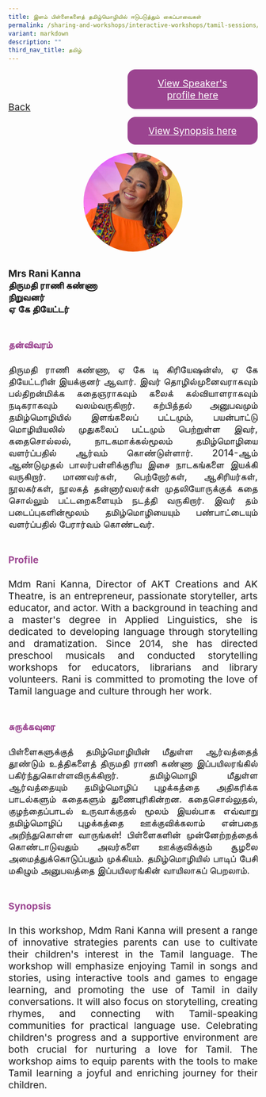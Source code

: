 ```yaml
---
title: இளம் பிள்ளைகளைத் தமிழ்மொழியில் ஈடுபடுத்தும் கைப்பாவைகள்
permalink: /sharing-and-workshops/interactive-workshops/tamil-sessions/tl6/
variant: markdown
description: ""
third_nav_title: தமிழ்
---
```

<style>
.entry-title{
  font-size: 2.25rem;
  font-weight: 700;
  margin-bottom: 2rem;
  text-align: center;
}
.entry-content p{
  text-align: justify;
}

.entry-title.supported-by{
  margin-bottom: 0;
  margin-top: 3rem;
}

.entry-content .buttons-container{
  align-items: center;
  column-gap: 1rem;
  display: flex;
  flex-wrap: wrap;
  justify-content: center;
}
.entry-content .buttons-container .btn-link{
  background-color: #7431e8;
  border-radius: 0.4rem;
  color: #fff;
  font-size: 1.5rem;
  margin-bottom: 1rem;
  padding: 15px 20px;
  text-align: center;
  text-decoration: none;
  width: 15rem;
}
.entry-content .buttons-container .btn-link:hover{
  background-color: lightgrey;
}

.entry-content.sharing-sessions{
  align-items: center;
  display: flex;
  flex-direction: column;
  row-gap: 1.5rem;
}
.entry-content.sharing-sessions .session-item{
  align-items: flex-start;
  background-color:#d84178;
  border-radius: 0.5rem;
  color: #ffffff;
  row-gap: 2rem;
  display: flex;
  font-size: 1.1rem;
  flex-direction: column;
  line-height: 1.2;
  justify-content: space-between;
  margin-bottom: 2rem;
  padding: 1rem;
  width: 100%;
}
.entry-content.sharing-sessions .session-item .lower-wrapper{
  display: flex;
  flex-direction: column;
  row-gap: 2rem;
  width: 100%;
}
.entry-content.sharing-sessions .session-item .session-link{
  border: 2px solid lightgrey;
  border-radius: 0.5rem;
  padding: 1rem;
  text-align: center;
}
.entry-content.sharing-sessions .session-item .session-link a{
  color: #ffffff;
}

.entry-content.sharing-sessions.malay-sessions .session-item{
  background-color: #a3c864;
}

.entry-content.sharing-sessions.tamil-sessions .session-item,
.entry-content.sharing-sessions.preschools-exhibitors .session-item{
  background-color: #9b4490;
}

.entry-content.sharing-sessions.english-sessions .session-item{
  background-color: #fa0;
}

.entry-content.sharing-sessions.primary-secondary-exhibitors .session-item{
  background-color: #a3c864;
}

.entry-content.sharing-sessions .session-item .session-link:hover{
  background-color: lightgrey;
}

.entry-content.sharing-session-item{
  font-size: 1.2rem;
}
.entry-content.sharing-session-item .sharing-sessions-nav{
  align-items: center;
  column-gap: 1rem;
  display: flex;
  flex-wrap: wrap;
  justify-content: space-between;
  padding-bottom: 1rem;
}
.entry-content.sharing-session-item .sharing-sessions-nav .inner-nav-wrapper{
  column-gap: 1rem;
  display: flex;
  flex: 2;
  flex-wrap: wrap;
  justify-content: flex-end;
  row-gap: 1rem;
}
.entry-content.sharing-session-item .sharing-sessions-nav .inner-nav-wrapper .nav-btn{
  background-color: #d84178;
  border-radius: 1rem;
  color: #fff;
  padding: 1rem 2rem;
  text-align: center;
  width: 100%;
}
.entry-content.sharing-session-item.malay-session .sharing-sessions-nav .inner-nav-wrapper .nav-btn{
  background-color: #a3c864;
}
.entry-content.sharing-session-item.tamil-session .sharing-sessions-nav .inner-nav-wrapper .nav-btn{
  background-color: #9b4490;
}
.entry-content.sharing-session-item.english-session .sharing-sessions-nav .inner-nav-wrapper .nav-btn{
  background-color: #fa0;
}
.entry-content.sharing-session-item .sharing-sessions-nav .inner-nav-wrapper .nav-btn:hover{
  background-color: lightgrey;
}
.entry-content.sharing-session-item .profile-photo-container{
  align-items: center;
  column-gap: 1rem;
  display: flex;
  flex-wrap: wrap;
  justify-content: space-between;
  row-gap: 1rem;
}
.entry-content.sharing-session-item .profile-photo{
  align-items: center;
  column-gap: 2rem;
  display: flex;
  flex-wrap: wrap;
  justify-content: center;
  row-gap: 2rem;
  margin-bottom: 2rem;
}
.entry-content.sharing-session-item .profile-photo img{
  border-radius: 100px;
  width: 200px;
}
.entry-content.sharing-session-item.awardee-item .profile-photo{
  width: 100%;
}
.entry-content.sharing-session-item .profile-name{
  font-weight: 700;
  margin-bottom: 3rem;
}
.entry-content.sharing-session-item h4{
  color: #d84178;
}
.entry-content.sharing-session-item.malay-session h4{
  color: #a3c864;
}
.entry-content.sharing-session-item.tamil-session h4{
  color: #9b4490;
}
.entry-content.sharing-session-item.english-session h4{
  color: #fa0;
}
.entry-content.sharing-session-item.awardee-item h3,
.entry-content.sharing-session-item.awardee-item h4{
  color: #4372d6;
}
.entry-content.sharing-session-item .section-wrapper{
  margin-bottom: 3rem;
}

.entry-content.awardees-container h4{
  font-weight: 700;
  margin-bottom: 3rem;
}
.entry-content.awardees-container a{
  text-decoration: none;
}
.entry-content.awardees-container .section-wrapper{
  margin-bottom: 10rem;
}
.entry-content.awardees-container .section-row{
  column-gap: 1rem;
  display: flex;
  flex-wrap: wrap;
  justify-content: space-around;
  row-gap: 1rem;
}
.entry-content.awardees-container .section-column{
  width: 30%;
}
.entry-content.awardees-container .awardee-wrapper{
  align-items: center;
  display: flex;
  flex-direction: column;
  justify-content: center;
  row-gap: 1rem;
}
.entry-content.awardees-container .awardee-wrapper .awardee-pic{
  width: 10rem;
}
.entry-content.awardees-container .awardee-wrapper .awardee-profile{
  color: #484848;
  text-align: center;
}
.entry-content.awardees-container .awardee-wrapper .name-english{
  font-size: 1.25rem;
  margin-bottom: 1rem;
}
.entry-content.awardees-container .awardee-wrapper .name-chinese{
  font-size: 1.25rem;
  margin-bottom: 1rem;
}

.entry-content .btntop{
  position: fixed;
  float: right;
  bottom: 20px;
  right: 80px;
  z-index: 99;
  boder: none;
  background-color: #3bb9ff;
  cursor: pointer;
  padding: 15px;
  boder-radius: 4px;
  color: #fff;
  font-weight: 600;
}

.coming-soon{
  color: #7431e8;
  font-size: 2rem;
  font-weight: 700;
  margin-top: 3rem;
  text-align: center;
}

@media all and (min-width: 40rem ){
  .entry-content.sharing-sessions{
    align-items: flex-start;
    display: flex;
    flex-direction: column;
    row-gap: 1.5rem;
  }

  
  .entry-content.sharing-sessions .session-item .lower-wrapper{
    align-items: center;
    flex-direction: row;
    justify-content: space-between;
  }

  .entry-content.sharing-session-item .sharing-sessions-nav .inner-nav-wrapper .nav-btn{
    width: 45%;
  }
}
</style>

<div class="entry-content sharing-session-item tamil-session">
<div class="sharing-sessions-nav">
<a href="/sharing-and-workshops/interactive-workshops/tamil-sessions/">Back</a>
<div class="inner-nav-wrapper">
<a class="nav-btn" href="#C1">View Speaker's profile here</a>
<a class="nav-btn" href="#C2">View Synopsis here</a>
</div>
</div>

<div class="profile-photo">
<img alt="Rani Kanna" src="/images/Interactive_workshops/rani-kanna.jpg">
</div>

<div class="profile-name">
Mrs Rani Kanna<br>
திருமதி ராணி கண்ணா<br>
நிறுவனர்<br>
ஏ கே தியேட்டர்
</div>

<div class="section-wrapper">
<h4 id="C1">தன்விவரம்</h4>
<p>
திருமதி ராணி கண்ணா, ஏ கே டி கிரியேஷன்ஸ், ஏ கே தியேட்டரின் இயக்குனர் ஆவார். இவர் தொழில்முனைவராகவும் பல்திறன்மிக்க கதைஞராகவும் கலைக் கல்வியாளராகவும் நடிகராகவும் வலம்வருகிறார். கற்பித்தல் அனுபவமும் தமிழ்மொழியில் இளங்கலைப் பட்டமும், பயன்பாட்டு மொழியியலில் முதுகலைப் பட்டமும் பெற்றுள்ள இவர், கதைசொல்லல், நாடகமாக்கல்மூலம் தமிழ்மொழியை வளர்ப்பதில் ஆர்வம் கொண்டுள்ளார். 2014-ஆம் ஆண்டுமுதல் பாலர்பள்ளிக்குரிய இசை நாடகங்களை இயக்கி வருகிறார். மாணவர்கள், பெற்றோர்கள், ஆசிரியர்கள், நூலகர்கள், நூலகத் தன்னார்வலர்கள் முதலியோருக்குக் கதை சொல்லும் பட்டறைகளையும் நடத்தி வருகிறார். இவர் தம் படைப்புகளின்மூலம் தமிழ்மொழியையும் பண்பாட்டையும் வளர்ப்பதில் பேரார்வம் கொண்டவர். 
</p>
</div>

<div class="section-wrapper">
<h4>Profile</h4>
<p>
Mdm Rani Kanna, Director of AKT Creations and AK Theatre, is an entrepreneur, passionate storyteller, arts educator, and actor. With a background in teaching and a master's degree in Applied Linguistics, she is dedicated to developing language through storytelling and dramatization. Since 2014, she has directed preschool musicals and conducted storytelling workshops for educators, librarians and library volunteers. Rani is committed to promoting the love of Tamil language and culture through her work.
</p>
</div>

<div class="section-wrapper">
<h4 id="C2">சுருக்கவுரை</h4> 
<p>
பிள்ளைகளுக்குத் தமிழ்மொழியின் மீதுள்ள ஆர்வத்தைத் தூண்டும் உத்திகளைத் திருமதி ராணி கண்ணா இப்பயிலரங்கில் பகிர்ந்துகொள்ளவிருக்கிறார். தமிழ்மொழி மீதுள்ள ஆர்வத்தையும் தமிழ்மொழிப் புழக்கத்தை அதிகரிக்க பாடல்களும் கதைகளும் துணைபுரிகின்றன. கதைசொல்லுதல், குழந்தைப்பாடல் உருவாக்குதல் மூலம் இயல்பாக எவ்வாறு தமிழ்மொழிப் புழக்கத்தை ஊக்குவிக்கலாம் என்பதை அறிந்துகொள்ள வாருங்கள்! பிள்ளைகளின் முன்னேற்றத்தைக் கொண்டாடுவதும் அவர்களை ஊக்குவிக்கும் சூழலை அமைத்துக்கொடுப்பதும் முக்கியம். தமிழ்மொழியில் பாடிப் பேசி மகிழும் அனுபவத்தை இப்பயிலரங்கின் வாயிலாகப் பெறலாம். 
</p>
</div>

<div class="section-wrapper">
<h4>Synopsis</h4> 
<p>
In this workshop, Mdm Rani Kanna will present a range of innovative strategies  parents can use to cultivate their children's interest in the Tamil language. The workshop will emphasize enjoying Tamil in songs and stories, using interactive tools and games to engage learning, and promoting the use of Tamil in daily conversations. It will also focus on storytelling, creating rhymes, and connecting with Tamil-speaking communities for practical language use. Celebrating  children's progress and a supportive environment are both crucial for nurturing a love for Tamil. The workshop aims to equip parents with the tools to make Tamil learning a joyful and enriching journey for their children.
</p>
</div>

<div class="section-wrapper">
</div>
</div>